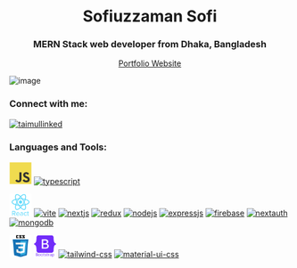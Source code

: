 
<h1 align="center">Sofiuzzaman Sofi</h1>
<h3 align="center">MERN Stack web developer from Dhaka, Bangladesh</h3>
<p align="center">
<a href="https://sofiuzzamansofi.netlify.app" target="_blank" >Portfolio Website</a>
</p>

![image](https://github.com/SofiuzzamanSofi/SofiuzzamanSofi/assets/108426827/e9d89db8-f7a1-40e3-85a4-7a272c6c8e2e)

<h3 align="left">Connect with me:</h3>
<p align="left">
<a href="https://www.linkedin.com/in/sofiuzzaman-sf" target="_blank" ><img align="center" src="https://raw.githubusercontent.com/rahuldkjain/github-profile-readme-generator/master/src/images/icons/Social/linked-in-alt.svg" alt="taimullinked" height="30" width="40" /></a>
</p>

<h3 align="left">Languages and Tools:</h3>
<p align="left">
  <a href="https://developer.mozilla.org/en-US/docs/Web/JavaScript" target="_blank" rel="noreferrer"> <img src="https://raw.githubusercontent.com/devicons/devicon/master/icons/javascript/javascript-original.svg" alt="javascript" width="40" height="40"/></a>
  <a href="https://www.typescriptlang.org" target="_blank" rel="noreferrer"> <img src="https://cdn.worldvectorlogo.com/logos/typescript.svg" alt="typescript" width="40" height="40"/></a>
  
  <a href="https://reactjs.org" target="_blank" rel="noreferrer"> <img src="https://raw.githubusercontent.com/devicons/devicon/master/icons/react/react-original-wordmark.svg" alt="react" width="40" height="40"/></a>
  <a href="https://vitejs.dev" target="_blank" rel="noreferrer"> <img src="https://cdn.worldvectorlogo.com/logos/vitejs.svg" alt="vite" width="40" height="40"/></a>
  <a href="https://nextjs.org" target="_blank" rel="noreferrer"> <img src="https://cdn.worldvectorlogo.com/logos/next-js.svg" alt="nextjs" width="40" height="40"/></a>
  <a href="https://redux.js.org" target="_blank" rel="noreferrer"> <img src="https://cdn.worldvectorlogo.com/logos/redux.svg" alt="redux" width="40" height="40"/></a>
  <a href="https://nodejs.org" target="_blank" rel="noreferrer"> <img src="https://cdn.worldvectorlogo.com/logos/nodejs-1.svg" alt="nodejs" width="40" height="40"/></a>
  <a href="https://expressjs.com" target="_blank" rel="noreferrer"> <img src="https://media.licdn.com/dms/image/D4E12AQEBg943ptCYpg/article-cover_image-shrink_720_1280/0/1686391647921?e=1719446400&v=beta&t=JHRqdRqAgVf_m44jAX60DtM6Dk0Ihl8ARQ7Fuyf8qCE" alt="expressjs" width="40" height="40"/></a>
  <a href="https://firebase.google.com" target="_blank" rel="noreferrer"> <img src="https://cdn.worldvectorlogo.com/logos/firebase-1.svg" alt="firebase" width="40" height="40"/></a>
  <a href="https://next-auth.js.org" target="_blank" rel="noreferrer"> <img src="https://next-auth.js.org/img/logo/logo-sm.png" alt="nextauth" width="40" height="40"/></a>
  <a href="https://www.mongodb.com" target="_blank" rel="noreferrer"> <img src="https://miro.medium.com/v2/resize:fit:640/format:webp/1*doAg1_fMQKWFoub-6gwUiQ.png" alt="mongodb" width="40" height="40"/></a>
  
  <a href="https://developer.mozilla.org/en-US/docs/Web/CSS" target="_blank" rel="noreferrer"> <img src="https://raw.githubusercontent.com/devicons/devicon/master/icons/css3/css3-original-wordmark.svg" alt="css3" width="40" height="40"/></a>
  <a href="https://getbootstrap.com" target="_blank" rel="noreferrer"> <img src="https://raw.githubusercontent.com/devicons/devicon/master/icons/bootstrap/bootstrap-plain-wordmark.svg" alt="bootstrap-css" width="40" height="40"/></a>
  <a href="https://tailwindcss.com" target="_blank" rel="noreferrer"> <img src="https://cdn.worldvectorlogo.com/logos/tailwindcss.svg" alt="tailwind-css" width="40" height="40"/></a>
  <a href="https://mui.com" target="_blank" rel="noreferrer"> <img src="https://cdn.worldvectorlogo.com/logos/material-ui-1.svg" alt="material-ui-css" width="40" height="40"/></a>
  
</p>



<!--
**SofiuzzamanSofi/SofiuzzamanSofi** is a ✨ _special_ ✨ repository because its `README.md` (this file) appears on your GitHub profile.

Here are some ideas to get you started:

- 🔭 I’m currently working on ...
- 🌱 I’m currently learning ...
- 👯 I’m looking to collaborate on ...
- 🤔 I’m looking for help with ...
- 💬 Ask me about ...
- 📫 How to reach me: ...
- 😄 Pronouns: ...
- ⚡ Fun fact: ...
-->
